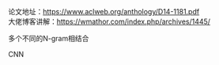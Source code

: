 论文地址：https://www.aclweb.org/anthology/D14-1181.pdf  
大佬博客讲解：https://wmathor.com/index.php/archives/1445/  

多个不同的N-gram相结合


CNN
